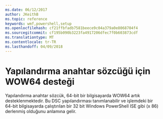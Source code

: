 ```yaml
---
ms.date: 06/12/2017
author: JKeithB
ms.topic: reference
keywords: wmf,powershell,setup
ms.openlocfilehash: cf21ffbfadb7581beece9c04a379a0e8068704f4
ms.sourcegitcommit: cf195b090b3223fa4917206dfec7f0b603873cdf
ms.translationtype: MT
ms.contentlocale: tr-TR
ms.lasthandoff: 04/09/2018
---
```

# <a name="wow64-support-for-configuration-keyword"></a>Yapılandırma anahtar sözcüğü için WOW64 desteği

Yapılandırma anahtar sözcük, 64-bit bir bilgisayarda WOW64 artık desteklenmektedir. Bu DSC yapılandırması tanımlanabilir ve işlemdeki bir 64-bit bilgisayarda çalıştırılan bir 32 bit Windows PowerShell ISE gibi (x 86) derlenmiş olduğunu anlamına gelir.